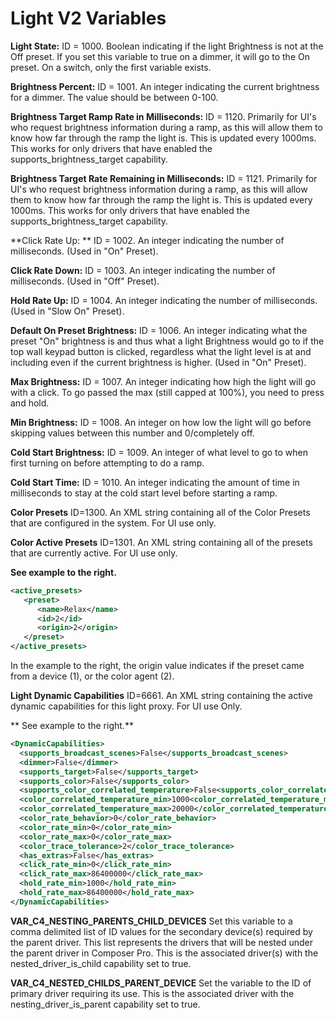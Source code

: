 # Light V2 Variables


**Light State:**
ID = 1000. Boolean indicating if the light Brightness is not at the Off preset. If you set this variable to true on a dimmer,  it will go to the On preset. On a switch, only the first variable exists. 



**Brightness Percent:**
ID = 1001.  An integer indicating the current brightness for a dimmer. The value should be between 0-100. 



**Brightness Target Ramp Rate in Milliseconds:** 
ID = 1120. Primarily for UI's who request brightness information during a ramp, as this will allow them to know how far through the ramp the light is. This is updated every 1000ms. This works for only drivers that have enabled the supports\_brightness\_target capability.



**Brightness Target Rate Remaining in Milliseconds:**
ID = 1121. Primarily for UI's who request brightness information during a ramp, as this will allow them to know how far through the ramp the light is. This is updated every 1000ms. This works for only drivers that have enabled the supports\_brightness\_target capability.



**Click Rate Up: **
ID = 1002. An integer indicating the number of milliseconds. (Used in "On" Preset).



**Click Rate Down:**
ID = 1003.  An integer indicating the number of milliseconds. (Used in "Off" Preset).



**Hold Rate Up:**
ID = 1004.  An integer indicating the number of milliseconds. (Used in "Slow On" Preset).



**Default On Preset Brightness:**
ID = 1006. An integer indicating what the preset "On" brightness is and thus what a light Brightness would go to if the top wall keypad button is clicked, regardless what the light level is at and including even if the current brightness is higher. (Used in "On" Preset).



**Max Brightness:**
ID = 1007. An integer indicating how high the light will go with a click. To go passed the max (still capped at 100%),  you need to press and hold.



**Min Brightness:**
ID = 1008. An integer on how low the light will go before skipping values between this number and 0/completely off. 



**Cold Start Brightness:**
ID = 1009. An integer of what level to go to when first turning on before attempting to do a ramp.
 


**Cold Start Time:**
ID = 1010. An integer indicating the amount of time in milliseconds to stay at the cold start level before starting a ramp. 



**Color Presets**
ID=1300. An XML string containing all of the Color Presets that are configured in the system. For UI use only.



**Color Active Presets**
ID=1301. An XML string containing all of the presets that are currently active. For UI use only.

 **See example to the right.**

```xml
<active_presets>
   <preset>
      <name>Relax</name>
      <id>2</id>
      <origin>2</origin>
   </preset>
</active_presets>
```

In the example to the right, the origin value indicates if the preset came from a device (1), or the color agent (2).



**Light Dynamic Capabilities**
ID=6661. An XML string containing the active dynamic capabilities for this light proxy. For UI use Only.


** See example to the right.**

```xml
<DynamicCapabilities>
  <supports_broadcast_scenes>False</supports_broadcast_scenes>
  <dimmer>False</dimmer>
  <supports_target>False</supports_target>
  <supports_color>False</supports_color>
  <supports_color_correlated_temperature>False<supports_color_correlated_temperature>
  <color_correlated_temperature_min>1000<color_correlated_temperature_min>
  <color_correlated_temperature_max>20000</color_correlated_temperature_max>
  <color_rate_behavior>0</color_rate_behavior>
  <color_rate_min>0</color_rate_min>
  <color_rate_max>0</color_rate_max>
  <color_trace_tolerance>2</color_trace_tolerance>
  <has_extras>False</has_extras>
  <click_rate_min>0</click_rate_min>
  <click_rate_max>86400000</click_rate_max>
  <hold_rate_min>1000</hold_rate_min>
  <hold_rate_max>86400000</hold_rate_max>
</DynamicCapabilities>
```


**VAR\_C4\_NESTING\_PARENTS\_CHILD\_DEVICES**
Set this variable to a comma delimited list of ID values for the secondary device(s) required by the parent driver. This list represents the drivers that will be nested under the parent driver in Composer Pro. This is the associated driver(s) with the nested\_driver\_is\_child capability set to true.


**VAR\_C4\_NESTED\_CHILDS\_PARENT\_DEVICE** 
Set the variable to the ID of primary driver requiring its use. This is the associated driver with the nesting\_driver\_is\_parent capability set to true.